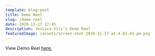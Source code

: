 ```yaml
---
template: blog-post
title: Demo Reel
slug: /demo-reel
date: 2020-11-17 12:45
description: Jessica Viti's Demo Reel
featuredImage: /assets/screen-shot-2020-11-17-at-4.02.43-pm.png
---
```

View Demo Reel [here.](https://youtu.be/yGR4CmgBvKc)